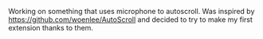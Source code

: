 Working on something that uses microphone to autoscroll. Was inspired by https://github.com/woenlee/AutoScroll and decided to try to make my first extension thanks to them. 
